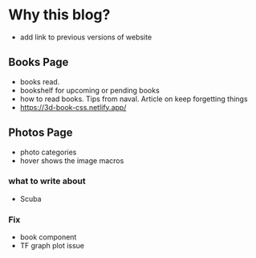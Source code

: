 # Why this blog?

- add link to previous versions of website

## Books Page

- books read.
- bookshelf for upcoming or pending books
- how to read books. Tips from naval. Article on keep forgetting things
- https://3d-book-css.netlify.app/

## Photos Page

- photo categories
- hover shows the image macros

### what to write about

- Scuba

### Fix

- book component
- TF graph plot issue
